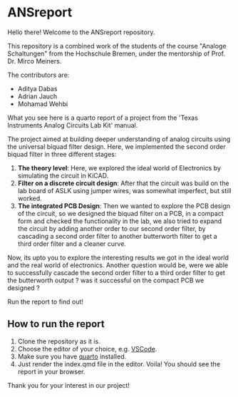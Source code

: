 # ANSreport

Hello there! Welcome to the ANSreport repository.

This repository is a combined work of the students of the course "Analoge Schaltungen" from the Hochschule Bremen, under the mentorship of Prof. Dr. Mirco Meiners.

The contributors are:
- Aditya Dabas
- Adrian Jauch
- Mohamad Wehbi

What you see here is a quarto report of a project from the 'Texas Instruments Analog Circuits Lab Kit' manual.

The project aimed at building deeper understanding of analog circuits using the universal biquad filter design.
Here, we implemented the second order biquad filter in three different stages:
1. **The theory level**: Here, we explored the ideal world of Electronics by simulating the circuit in KiCAD.
2. **Filter on a discrete circuit design**: After that the circuit was build on the lab board of ASLK using jumper wires, was somewhat imperfect, but still worked.
3. **The integrated PCB Design**: Then we wanted to explore the PCB design of the circuit, so we designed the biquad filter on a PCB, in a compact form and checked the functionality in the lab, we also tried to expand the circuit by adding another order to our second order filter, by cascading a second order filter to another butterworth filter to get a third order filter and a cleaner curve.

Now, its upto you to explore the interesting results we got in the ideal world and the real world of electronics.
Another question would be, were we able to successfully cascade the second order filter to a third order filter to get the butterworth output ? was it successful on the compact PCB we designed ?

Run the report to find out!

## How to run the report
1. Clone the repository as it is.
2. Choose the editor of your choice, e.g. [VSCode](https://code.visualstudio.com/).
3. Make sure you have [quarto](https://quarto.org/docs/get-started/) installed.
4. Just render the index.qmd file in the editor.
Voila! You should see the report in your browser.

Thank you for your interest in our project!